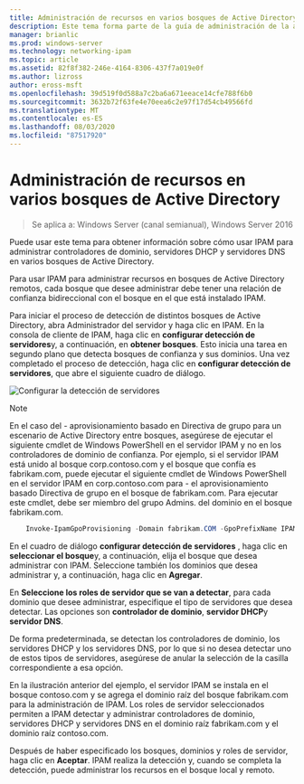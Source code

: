 ```yaml
---
title: Administración de recursos en varios bosques de Active Directory
description: Este tema forma parte de la guía de administración de la administración de direcciones IP (IPAM) en Windows Server 2016.
manager: brianlic
ms.prod: windows-server
ms.technology: networking-ipam
ms.topic: article
ms.assetid: 82f8f382-246e-4164-8306-437f7a019e0f
ms.author: lizross
author: eross-msft
ms.openlocfilehash: 39d519f0d588a7c2ba6a671eeace14cfe788f6b0
ms.sourcegitcommit: 3632b72f63fe4e70eea6c2e97f17d54cb49566fd
ms.translationtype: MT
ms.contentlocale: es-ES
ms.lasthandoff: 08/03/2020
ms.locfileid: "87517920"
---
```

# <a name="manage-resources-in-multiple-active-directory-forests"></a>Administración de recursos en varios bosques de Active Directory

>Se aplica a: Windows Server (canal semianual), Windows Server 2016

Puede usar este tema para obtener información sobre cómo usar IPAM para administrar controladores de dominio, servidores DHCP y servidores DNS en varios bosques de Active Directory.

Para usar IPAM para administrar recursos en bosques de Active Directory remotos, cada bosque que desee administrar debe tener una relación de confianza bidireccional con el bosque en el que está instalado IPAM.

Para iniciar el proceso de detección de distintos bosques de Active Directory, abra Administrador del servidor y haga clic en IPAM. En la consola de cliente de IPAM, haga clic en **configurar detección de servidores**y, a continuación, en **obtener bosques**. Esto inicia una tarea en segundo plano que detecta bosques de confianza y sus dominios. Una vez completado el proceso de detección, haga clic en **configurar detección de servidores**, que abre el siguiente cuadro de diálogo.

![Configurar la detección de servidores](../../media/Manage-Resources-in-Multiple-Active-Directory-Forests/ipam_serverdiscovery.jpg)

>[!NOTE]
>En el caso del \- aprovisionamiento basado en Directiva de grupo para un escenario de Active Directory entre bosques, asegúrese de ejecutar el siguiente cmdlet de Windows PowerShell en el servidor IPAM y no en los controladores de dominio de confianza. Por ejemplo, si el servidor IPAM está unido al bosque corp.contoso.com y el bosque que confía es fabrikam.com, puede ejecutar el siguiente cmdlet de Windows PowerShell en el servidor IPAM en corp.contoso.com para \- el aprovisionamiento basado Directiva de grupo en el bosque de fabrikam.com. Para ejecutar este cmdlet, debe ser miembro del grupo Admins. del dominio en el bosque fabrikam.com.

```powershell
    Invoke-IpamGpoProvisioning -Domain fabrikam.COM -GpoPrefixName IPAMSERVER -IpamServerFqdn IPAM.CORP.CONTOSO.COM
```

En el cuadro de diálogo **configurar detección de servidores** , haga clic en **seleccionar el bosque**y, a continuación, elija el bosque que desea administrar con IPAM. Seleccione también los dominios que desea administrar y, a continuación, haga clic en **Agregar**.

En **Seleccione los roles de servidor que se van a detectar**, para cada dominio que desee administrar, especifique el tipo de servidores que desea detectar. Las opciones son **controlador de dominio**, **servidor DHCP**y **servidor DNS**.

De forma predeterminada, se detectan los controladores de dominio, los servidores DHCP y los servidores DNS, por lo que si no desea detectar uno de estos tipos de servidores, asegúrese de anular la selección de la casilla correspondiente a esa opción.

En la ilustración anterior del ejemplo, el servidor IPAM se instala en el bosque contoso.com y se agrega el dominio raíz del bosque fabrikam.com para la administración de IPAM. Los roles de servidor seleccionados permiten a IPAM detectar y administrar controladores de dominio, servidores DHCP y servidores DNS en el dominio raíz fabrikam.com y el dominio raíz contoso.com.

Después de haber especificado los bosques, dominios y roles de servidor, haga clic en **Aceptar**. IPAM realiza la detección y, cuando se completa la detección, puede administrar los recursos en el bosque local y remoto.
